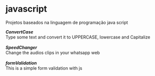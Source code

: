 # javascript
Projetos baseados na linguagem de programação java script

<strong><em>ConvertCase</em></strong><br>
Type some text and convert it to UPPERCASE, lowercase and Capitalize
<br><br>
<strong><em>SpeedChanger</em></strong><br>
Change the audios clips in your whatsapp web
<br><br>
<strong><em>formValidation</em></strong><br>
This is a simple form validation with js
